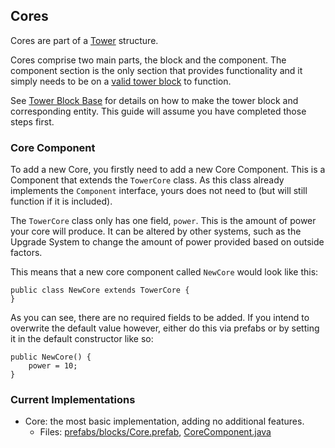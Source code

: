 ## Cores

Cores are part of a [Tower](towers.md) structure.

Cores comprise two main parts, the block and the component. The component section is the only section that provides functionality and it simply needs to be on a [valid tower block](tower-block-base.md) to function.

See [Tower Block Base](tower-block-base.md) for details on how to make the tower block and corresponding entity. This guide will assume you have completed those steps first.

### Core Component

To add a new Core, you firstly need to add a new Core Component. This is a Component that extends the `TowerCore` class. As this class already implements the `Component` interface, yours does not need to (but will still function if it is included).

The `TowerCore` class only has one field, `power`. This is the amount of power your core will produce. It can be altered by other systems, such as the Upgrade System to change the amount of power provided based on outside factors.

This means that a new core component called `NewCore` would look like this:

    public class NewCore extends TowerCore {
    }

As you can see, there are no required fields to be added. If you intend to overwrite the default value however, either do this via prefabs or by setting it in the default constructor like so:

    public NewCore() {
        power = 10;
    }

### Current Implementations
* Core: the most basic implementation, adding no additional features.
    * Files: [prefabs/blocks/Core.prefab](https://github.com/Terasology/GooeyDefence/tree/master/assets/prefabs/blocks/Core.prefab), [CoreComponent.java](http://jenkins.terasology.org/view/Modules/job/GooeyDefence/javadoc/org/terasology/gooeyDefence/towers/cores/CoreComponent.html)
